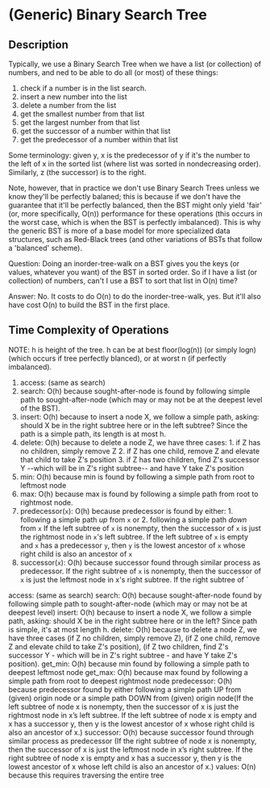 # (Generic) Binary Search Tree
##  Description
Typically, we use a Binary Search Tree when we have a list (or collection)
of numbers, and ned to be able to do all (or most) of these things:
  1. check if a number is in the list search.
  2. insert a new number into the list
  3. delete a number from the list
  4. get the smallest number from that list
  5. get the largest number from that list
  6. get the successor of a number within that list
  7. get the predecessor of a number within that list

Some terminology: given y, x is the predecessor of y if it's the number to
the left of x in the sorted list (where list was sorted in nondecreasing
order). Similarly, z (the successor) is to the right.

Note, however, that in practice we don't use Binary Search Trees unless we
know they'll be perfectly balaned; this is because if we don't have the
guarantee that it'll be perfectly balanced, then the BST might only yield
'fair' (or, more specifically, O(n)) performance for these operations (this
occurs in the worst case, which is when the BST is perfectly imbalanced).
This is why the generic BST is more of a base model for more specialized
data structures, such as Red-Black trees (and other variations of BSTs that
follow a 'balanced' scheme).

Question: Doing an inorder-tree-walk on a BST gives you the keys (or values,
whatever you want) of the BST in sorted order. So if I have a list (or
collection) of numbers, can't I use a BST to sort that list in O(n) time?

Answer: No. It costs to do O(n) to do the inorder-tree-walk, yes. But it'll
also have cost O(n) to build the BST in the first place.


## Time Complexity of Operations
NOTE: h is height of the tree. h can be at best floor(log(n)) (or simply logn)
(which occurs if tree perfectly blanced), or at worst n (if perfectly
imbalanced).

  1. access: (same as search)
  2. search: O(h) because sought-after-node is found by following simple path to
     sought-after-node (which may or may not be at the deepest level of the
     BST).
  3. insert: O(h) because to insert a node X, we follow a simple path, asking:
     should X be in the right subtree here or in the left subtree? Since the
     path is a simple path, its length is at most h.
  4. delete: O(h) because to delete a node Z, we have three cases:
    1. if Z has no children, simply remove Z
    2. if Z has one child, remove Z and elevate that child to take Z's position
    3. if Z has two children, find Z's successor Y --which will be in Z's right
       subtree-- and have Y take Z's position
  5. min: O(h) because min is found by following a simple path from root to
     leftmost node
  6. max: O(h) because max is found by following a simple path from root to
     rightmost node.
  7. predecessor(`x`): O(h) because predecessor is found by either:
    1. following a simple path _up_ from `x` or
    2. following a simple path _down_ from `x`
     If the left subtree of `x` is nonempty, then the successor of
     `x` is just the rightmost node in `x`'s left subtree.
     If the left subtree of `x` is empty and `x` has a predecessor `y`, then `y`
     is the lowest ancestor  of `x` whose right child is also an ancestor of `x`
  8. successor(`x`): O(h) because successor found through similar process as
     predecessor.
     If the right subtree of `x` is nonempty, then the successor of `x` is just
     the leftmost node in x's right subtree.
     If the right subtree of `

access: (same as search)
search: O(h) because sought-after-node found by following simple path to sought-after-node (which may or may not be at deepest level)
insert: O(h) because to insert a node X, we follow a simple path, asking: should X be in the right subtree here or in the left? Since path is simple, it's at most length h.
delete: O(h) because to delete a node Z, we have three cases (if Z no children, simply remove Z), (if Z one child, remove Z and elevate child to take Z's position), (if Z two children, find Z's successor Y - which will be in Z's right subtree - and have Y take Z's position).
get_min: O(h) because min found by following a simple path to deepest leftmost node
get_max: O(h) because max found by following a simple path from root to deepest rightmost node
predecessor: O(h) because predecessor found by either following a simple path UP from (given) origin node or a simple path DOWN from (given) origin node(If the left subtree of node x is nonempty, then the successor of x is just the rightmost node in x’s left subtree. If the left subtree of node x is empty and x has a successor y, then y is the lowest ancestor of x whose right child is also an ancestor of x.)
successor: O(h) because successor found through similar process as predecessor (If the right subtree of node x is nonempty, then the successor of x is just the leftmost node in x’s right subtree. If the right subtree of node x is empty and x has a successor y, then y is the lowest ancestor of x whose left child is also an ancestor of x.)
values: O(n) because this requires traversing the entire tree
